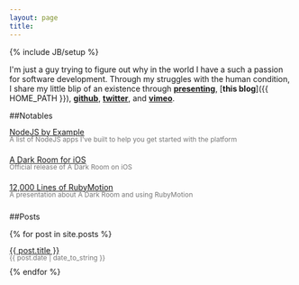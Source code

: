 ```yaml
---
layout: page
title:
---
```

{% include JB/setup %}

I'm just a guy trying to figure out why in the world I have a such a passion for software development. Through my struggles with the human condition, I share my little blip of an existence through [**presenting**](/about/), [**this blog**]({{ HOME_PATH }}), [**github**](http://github.com/amirrajan), [**twitter**](http://twitter.com/amirrajan), and [**vimeo**](/screencasts/).

##Notables

<div style="line-height: 13px; padding-bottom: 10px">
  <a href="{{ BASE_PATH }}/nodejs-by-example">NodeJS by Example</a><br/>
  <span style="color: #767676; font-size: 12px">A list of NodeJS apps I've built to help you get started with the platform</span>
</div>
<div style="line-height: 13px; padding-bottom: 10px"><br/>
  <a href="{{ BASE_PATH }}/a-dark-room">A Dark Room for iOS</a><br/>
  <span style="color: #767676; font-size: 12px">Official release of A Dark Room on iOS</span>
</div>
<div style="line-height: 13px; padding-bottom: 10px"><br/>
  <a href="{{ BASE_PATH }}/12k-lines-of-RM">12,000 Lines of RubyMotion</a><br/>
  <span style="color: #767676; font-size: 12px">A presentation about A Dark Room and using RubyMotion</span>
</div>

##Posts

{% for post in site.posts %}
  <div style="line-height: 13px; padding-bottom: 10px">
    <a href="{{ BASE_PATH }}{{ post.url }}">{{ post.title }}</a><br/>
    <span style="color: #767676; font-size: 12px">{{ post.date | date_to_string }}</span>
  </div>
{% endfor %}


